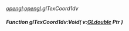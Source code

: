 _[opengl](../../modules/opengl/opengl-module.md):[opengl](../../modules/opengl/opengl-module.md).glTexCoord1dv_
##### Function glTexCoord1dv:Void( v:[GLdouble](../../modules/opengl/opengl-gldouble.md) Ptr )
